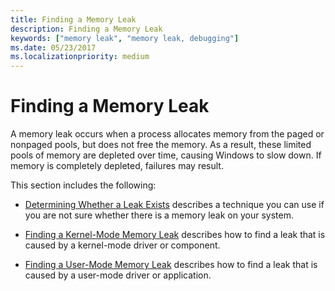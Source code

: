 ```yaml
---
title: Finding a Memory Leak
description: Finding a Memory Leak
keywords: ["memory leak", "memory leak, debugging"]
ms.date: 05/23/2017
ms.localizationpriority: medium
---
```


# Finding a Memory Leak

A memory leak occurs when a process allocates memory from the paged or nonpaged pools, but does not free the memory. As a result, these limited pools of memory are depleted over time, causing Windows to slow down. If memory is completely depleted, failures may result.

This section includes the following:

- [Determining Whether a Leak Exists](determining-whether-a-leak-exists.md) describes a technique you can use if you are not sure whether there is a memory leak on your system.

- [Finding a Kernel-Mode Memory Leak](finding-a-kernel-mode-memory-leak.md) describes how to find a leak that is caused by a kernel-mode driver or component.

- [Finding a User-Mode Memory Leak](finding-a-user-mode-memory-leak.md) describes how to find a leak that is caused by a user-mode driver or application.

